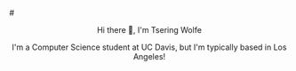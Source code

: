 
#<div align="center">Hi there 👋, I'm Tsering Wolfe</div>

<p align="center">I'm a Computer Science student at UC Davis, but I'm typically based in Los Angeles!</p>



<!--
**tseringwolfe/tseringwolfe** is a ✨ _special_ ✨ repository because its `README.md` (this file) appears on your GitHub profile.

Here are some ideas to get you started:

- 🔭 I’m currently working on ...
- 🌱 I’m currently learning ...
- 👯 I’m looking to collaborate on ...
- 🤔 I’m looking for help with ...
- 💬 Ask me about ...
- 📫 How to reach me: ...
- 😄 Pronouns: ...
- ⚡ Fun fact: ...
-->
